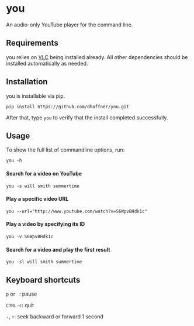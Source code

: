 # you

An audio-only YouTube player for the command line.

## Requirements

you relies on [VLC](http://www.videolan.org/) being installed already. All other dependencies should be installed automatically as needed.

## Installation

you is installable via pip.

    pip install https://github.com/dhaffner/you.git

After that, type `you` to verify that the install completed successfully.

## Usage

To show the full list of commandline options, run:

    you -h

#### Search for a video on YouTube

    you -s will smith summertime

#### Play a specific video URL

    you --url="http://www.youtube.com/watch?v=S6WpvBHdk1c"

#### Play a video by specifying its ID

    you -v S6WpvBHdk1c

#### Search for a video and play the first result

    you -sl will smith summertime

## Keyboard shortcuts

`p` or ` `: pause

`CTRL-c`: quit

`-`, `+`: seek backward or forward 1 second
